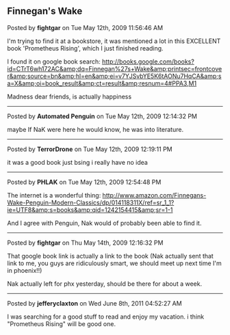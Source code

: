 ## Finnegan's Wake
Posted by **fightgar** on Tue May 12th, 2009 11:56:46 AM

I'm trying to find it at a bookstore, it was mentioned a lot in this EXCELLENT
book 'Prometheus Rising', which I just finished reading.

I found it on google book search:
<http://books.google.com/books?id=CTrT6wh172AC&amp;dq=Finnegan%27s+Wake&amp;printsec=frontcover&amp;source=bn&amp;hl=en&amp;ei=v7YJSvbYE5K6tAONu7HqCA&amp;sa=X&amp;oi=book_result&amp;ct=result&amp;resnum=4#PPA3,M1>

Madness dear friends, is actually happiness

--------------------------------------------------------------------------------

Posted by **Automated Penguin** on Tue May 12th, 2009 12:14:32 PM

maybe If NaK were here he would know, he was into literature.

--------------------------------------------------------------------------------

Posted by **TerrorDrone** on Tue May 12th, 2009 12:19:11 PM

it was a good book
just bsing i really have no idea

--------------------------------------------------------------------------------

Posted by **PHLAK** on Tue May 12th, 2009 12:54:48 PM

The internet is a wonderful thing:
<http://www.amazon.com/Finnegans-Wake-Penguin-Modern-Classics/dp/014118311X/ref=sr_1_1?ie=UTF8&amp;s=books&amp;qid=1242154415&amp;sr=1-1>

And I agree with Penguin, Nak would of probably been able to find it.

--------------------------------------------------------------------------------

Posted by **fightgar** on Thu May 14th, 2009 12:16:32 PM

That google book link is actually a link to the book (Nak actually sent that
link to me, you guys are ridiculously smart, we should  meet up next time I'm in
phoenix!!)

Nak actually left for phx yesterday, should be there for about a week.

--------------------------------------------------------------------------------

Posted by **jefferyclaxton** on Wed June 8th, 2011 04:52:27 AM

I was searching for a good stuff to read and enjoy my vacation. i think
"Prometheus Rising" will be good one.
